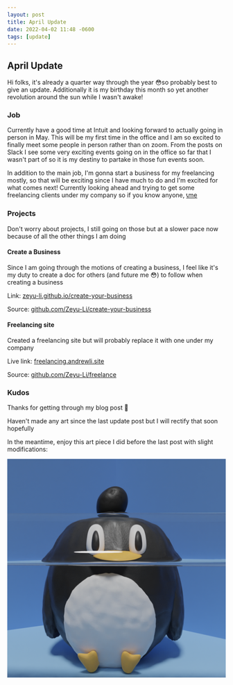 ```yaml
---
layout: post
title: April Update
date: 2022-04-02 11:48 -0600
tags: [update]
---
```


## April Update

Hi folks, it's already a quarter way through the year 😳so probably best to give an update. Additionally it is my birthday this month so yet another revolution around the sun while I wasn't awake! 

### Job

Currently have a good time at Intuit and looking forward to actually going in person in May. This will be my first time in the office and I am so excited to finally meet some people in person rather than on zoom. From the posts on Slack I see some very exciting events going on in the office so far that I wasn't part of so it is my destiny to partake in those fun events soon. 

In addition to the main job, I'm gonna start a business for my freelancing mostly, so that will be exciting since I have much to do and I'm excited for what comes next! Currently looking ahead and trying to get some freelancing clients under my company so if you know anyone, [📞me](mailto:hello@andrewli.site)

### Projects

Don't worry about projects, I still going on those but at a slower pace now because of all the other things I am doing

#### Create a Business

Since I am going through the motions of creating a business, I feel like it's my duty to create a doc for others (and future me 😳) to follow when creating a business

Link: [zeyu-li.github.io/create-your-business](https://zeyu-li.github.io/create-your-business/)

Source: [github.com/Zeyu-Li/create-your-business](https://github.com/Zeyu-Li/create-your-business)

#### Freelancing site

Created a freelancing site but will probably replace it with one under my company

Live link: [freelancing.andrewli.site](https://freelancing.andrewli.site/)

Source: [github.com/Zeyu-Li/freelance](https://github.com/Zeyu-Li/freelance)

### Kudos

Thanks for getting through my blog post 👋

Haven't made any art since the last update post but I will rectify that soon hopefully

In the meantime, enjoy this art piece I did before the last post with slight modifications:

![new_cat](../assets/img/art/new_cat.png)
